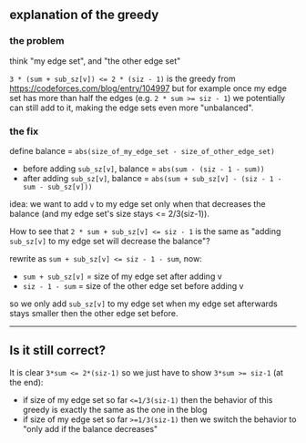 ## explanation of the greedy

### the problem

think "my edge set", and "the other edge set"

`3 * (sum + sub_sz[v]) <= 2 * (siz - 1)` is the greedy from https://codeforces.com/blog/entry/104997 but for example once my edge set has more than half the edges (e.g. `2 * sum >= siz - 1`) we potentially can still add to it, making the edge sets even more "unbalanced".

### the fix

define balance = `abs(size_of_my_edge_set - size_of_other_edge_set)`

- before adding `sub_sz[v]`, balance = `abs(sum - (siz - 1 - sum))`
- after adding `sub_sz[v]`, balance = `abs(sum + sub_sz[v] - (siz - 1 - sum - sub_sz[v]))`

idea: we want to add `v` to my edge set only when that decreases the balance (and my edge set's size stays <= 2/3(siz-1)).

How to see that `2 * sum + sub_sz[v] <= siz - 1` is the same as "adding `sub_sz[v]` to my edge set will decrease the balance"?

rewrite as `sum + sub_sz[v] <= siz - 1 - sum`, now:

- `sum + sub_sz[v]` = size of my edge set after adding v
- `siz - 1 - sum` = size of the other edge set before adding v

so we only add `sub_sz[v]` to my edge set when my edge set afterwards stays smaller then the other edge set before.

---

## Is it still correct?

It is clear `3*sum <= 2*(siz-1)` so we just have to show `3*sum >= siz-1` (at the end):

- if size of my edge set so far `<=1/3(siz-1)` then the behavior of this greedy is exactly the same as the one in the blog
- if size of my edge set so far `>=1/3(siz-1)` then we switch the behavior to "only add if the balance decreases"
